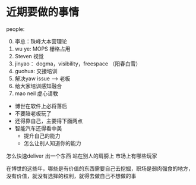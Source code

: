 # 近期要做的事情
people:

0. 李总：珠峰大本营理论
1. wu ye: MOPS 栅格占用
2. Steven 视觉
3. jinyao： dogma，visibility，freespace （阳春白雪）
4. guohua: 交接培训
5. 解决yaw issue --> 老板
6. 给大家培训感知融合
7. mao neil 虚心请教


- 博世在软件上必将落后
- 不要陪老板玩了
- 还得靠自己，主要得下面两点
- 智能汽车还得看中美
  - 提升自己的能力
  - 怎么让别人知道你的能力

怎么快速deliver 出一个东西
站在别人的肩膀上
市场上有哪些玩家

在博世的这些年，哪些是有价值的东西需要自己去挖掘，职场是弱肉强食的地方，没有价值，就没有选择的权利，就得去做自己不想做的事
